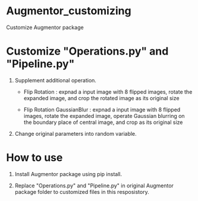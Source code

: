 # Augmentor_customizing
Customize Augmentor package

# Customize "Operations.py" and "Pipeline.py"
1. Supplement additional operation.
   - Flip Rotation : expnad a input image with 8 flipped images, rotate the expanded image, and crop the rotated image as its original size
   
   - Flip Rotation GaussianBlur : expnad a input image with 8 flipped images, rotate the expanded image, operate Gaussian blurring on the boundary place of central image, and crop as its original size
   
2. Change original parameters into random variable. 

# How to use

1. Install Augmentor package using pip install. 

2.  Replace "Operations.py" and "Pipeline.py" in original Augmentor package folder to customized files in this resposistory.

